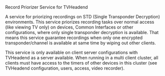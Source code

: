 Record Priorizer Service for TVHeadend

A service for priorizing recordings on STD (Single Transponder Decryption) environments. This service priorizes recording 
tasks over normal access (like viewing TV only) on devices, Common Interfaces or other configurations, where only single 
transponder decryption is available. That means this service guarantee recordings when only one encrypted transponder/channel 
is available at same time by wiping out other clients.

This service is only available on client server configurations with TVHeadend as a server available. When running in a multi
client cluster, all clients must have access to the timers of other devices in this cluster (see TVHeadend configuration, 
users, access, video recorder).